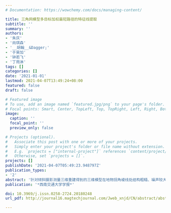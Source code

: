 ```yaml
---
# Documentation: https://wowchemy.com/docs/managing-content/

title: 三角网模型多目标加权最短路径的特征线提取
subtitle: ''
summary: ''
authors:
- '朱庆'
- '尚琪森'
- '__胡翰__&Dagger;'
- '于昊加'
- '钟若飞'
- '丁雨淋'
tags: []
categories: []
date: '2021-01-01'
lastmod: 2021-04-07T13:49:24+08:00
featured: false
draft: false

# Featured image
# To use, add an image named `featured.jpg/png` to your page's folder.
# Focal points: Smart, Center, TopLeft, Top, TopRight, Left, Right, BottomLeft, Bottom, BottomRight.
image:
  caption: ''
  focal_point: ''
  preview_only: false

# Projects (optional).
#   Associate this post with one or more of your projects.
#   Simply enter your project's folder or file name without extension.
#   E.g. `projects = ["internal-project"]` references `content/project/deep-learning/index.md`.
#   Otherwise, set `projects = []`.
projects: []
publishDate: '2021-04-07T05:49:23.948797Z'
publication_types:
- '2'
abstract: '针对倾斜摄影测量三维重建得到的三维模型在地物拐角棱线处结构粗糙、噪声较大、规则性缺失，难以快速准确提取出理想特征线的难题，提出一种基于多目标加权最短路径的特征线提取方法. 首先对模型进行预处理，使模型具有完整、连续的拓扑结构，并将模型以有向图结构进行组织；其次顾及距离、方向和三角网变化趋势计算权重，约束迪杰斯特拉算法获取最短路径得到特征线；最后，为了修复模型特征不明显的棱线区域，设计了一种棱线修复算法. 研究结果表明：与交互式方法对比，本文方法效率高，只需选取两个特征点指定目标，同时提取结果不依赖人工经验，客观性强；与基于边和面的自动提取方法相比，本文方法受噪声影响小，能在简单交互下提取到指定特征线.'
publication: '*西南交通大学学报*'

doi: 10.3969/j.issn.0258-2724.20180248
url_pdf: http://journal16.magtechjournal.com/Jweb_xnjd/CN/abstract/abstract13043.shtml

---
```

